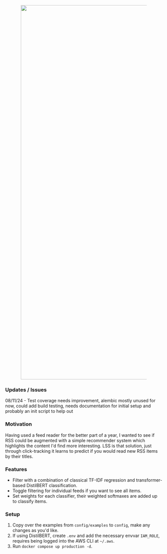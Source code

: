 <div align="center">
  <img src="https://sltptr.github.io/static/images/LSSLogo.png?" 
    alt="LSS Logo" style="max-width: 80%; width: 1200px; height: auto;">
</div>

### Updates / Issues

08/11/24 - Test coverage needs improvement, alembic mostly unused for now, could
add build testing, needs documentation for initial setup and probably an init
script to help out

### Motivation

Having used a feed reader for the better part of a year, I wanted to see if RSS
could be augmented with a simple recommender system which highlights the content
I'd find more interesting. LSS is that solution, just through click-tracking it
learns to predict if you would read new RSS items by their titles.

### Features

- Filter with a combination of classical TF-IDF regression and transformer-based
  DistilBERT classification.
- Toggle filtering for individual feeds if you want to see all items.
- Set weights for each classifier, their weighted softmaxes are added up to
  classify items.

### Setup

1. Copy over the examples from `config/examples` to `config`, make any changes
   as you'd like.
2. If using DistilBERT, create `.env` and add the necessary envvar `IAM_ROLE`,
   requires being logged into the AWS CLI at `~/.aws`.
3. Run `docker compose up production -d`.
